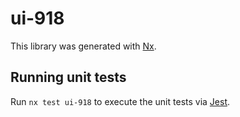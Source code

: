 # ui-918

This library was generated with [Nx](https://nx.dev).

## Running unit tests

Run `nx test ui-918` to execute the unit tests via [Jest](https://jestjs.io).
